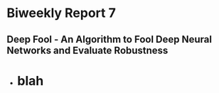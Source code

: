 # Biweekly Report 7

## Deep Fool - An Algorithm to Fool Deep Neural Networks and Evaluate Robustness

* # blah 
